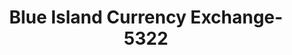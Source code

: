 ---
f_zip-code: 60406
f_state-code: IL
title: Blue Island Currency Exchange-5322
f_phone: 708-388-0358
f_city-only: Blue Island
f_address: 12956 Western Avenue Blue Island
f_location-unique-id: '5322'
slug: blue-island-currency-exchange-5322
updated-on: '2024-05-30T13:46:58.046Z'
created-on: '2024-05-30T13:36:59.803Z'
published-on: '2024-05-30T13:54:32.469Z'
f_city-state: cms/city/blue-island-il.md
f_company: cms/company/blue-island-currency-exchange.md
f_state: cms/state/illinois.md
layout: '[payday-loan].html'
tags: payday-loan
---